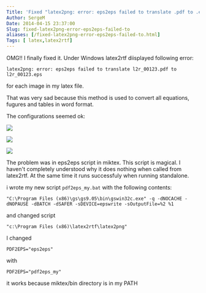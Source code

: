 ```yaml
---
Title: 'Fixed "latex2png: error: eps2eps failed to translate .pdf to .eps" message in latex2rtf'
Author: SergeM
Date: 2014-04-15 23:37:00
Slug: fixed-latex2png-error-eps2eps-failed-to
aliases: [/fixed-latex2png-error-eps2eps-failed-to.html]
Tags: [ latex,latex2rtf]
---
```




OMG!! I finally fixed it.
Under Windows latex2rtf diisplayed following error:
```
latex2png: error: eps2eps failed to translate l2r_00123.pdf to l2r_00123.eps
```

for each image in my latex file.

That was very sad because this method is used to convert all equations, fugures and tables in word format.

The configurations seemed ok:

![](http://3.bp.blogspot.com/-ftN0eA6U-c8/U02HSWGWGHI/AAAAAAAAAc0/9PKCxPcZybc/s1600/%D0%A1%D0%BA%D1%80%D0%B8%D0%BD%D1%88%D0%BE%D1%82+2014-04-15+23.22.30.png)


![](http://2.bp.blogspot.com/-3W9TM-JHPBA/U02HU5EalGI/AAAAAAAAAc8/-AEEDAiLCM8/s1600/%D0%A1%D0%BA%D1%80%D0%B8%D0%BD%D1%88%D0%BE%D1%82+2014-04-15+23.22.38.png)


![](http://1.bp.blogspot.com/-FibSRgzVz3U/U02HYhFAIFI/AAAAAAAAAdE/oylmpY3XfWs/s1600/%D0%A1%D0%BA%D1%80%D0%B8%D0%BD%D1%88%D0%BE%D1%82+2014-04-15+23.22.50.png)



The problem was in eps2eps script in miktex. This script is magical. I haven't completely understood why it does nothing when called from latex2rtf. At the same time it runs successfuly when running standalone.


i wrote my new script `pdf2eps_my.bat` with the following contents:

```
"C:\Program Files (x86)\gs\gs9.05\bin\gswin32c.exe" -q -dNOCACHE -dNOPAUSE -dBATCH -dSAFER -sDEVICE=epswrite -sOutputFile=%2 %1
```

and changed script 

```
"c:\Program Files (x86)\latex2rtf\latex2png" 
```

I changed 

```
PDF2EPS="eps2eps" 
```

with 

```
PDF2EPS="pdf2eps_my" 
```

it works because miktex/bin directory is in my PATH
